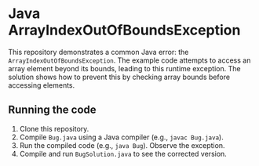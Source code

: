 # Java ArrayIndexOutOfBoundsException

This repository demonstrates a common Java error: the `ArrayIndexOutOfBoundsException`.  The example code attempts to access an array element beyond its bounds, leading to this runtime exception.  The solution shows how to prevent this by checking array bounds before accessing elements.

## Running the code

1. Clone this repository.
2. Compile `Bug.java` using a Java compiler (e.g., `javac Bug.java`).
3. Run the compiled code (e.g., `java Bug`).  Observe the exception.
4. Compile and run `BugSolution.java` to see the corrected version.
